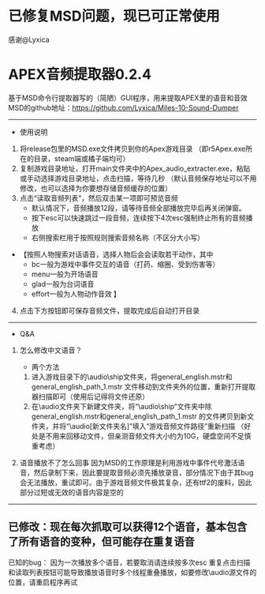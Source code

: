 
# 已修复MSD问题，现已可正常使用
感谢@Lyxica 
# APEX音频提取器0.2.4

基于MSD命令行提取器写的（简陋）GUI程序，用来提取APEX里的语音和音效
MSD的github地址：https://github.com/Lyxica/Miles-10-Sound-Dumper

-----------------------------
* 使用说明
1. 将release包里的MSD.exe文件拷贝到你的Apex游戏目录
（即r5Apex.exe所在的目录，steam端或橘子端均可）
2. 复制游戏目录地址，打开main文件夹中的Apex_audio_extracter.exe，粘贴或手动选择游戏目录地址，点击扫描，等待几秒
（默认音频保存地址可以不用修改，也可以选择为你要想存储音频缓存的位置）
3. 点击“读取音频列表”，然后双击某一项即可预览音频
   - 默认情况下，音频播放12段，请等待音频全部播放完毕后再关闭弹窗。
   - 按下esc可以快速跳过一段音频，连续按下4次esc强制终止所有的音频播放 
   - 右侧搜索栏用于按照规则搜索音频名称（不区分大小写）
* 【按照人物搜索对话语音，选择人物后会会读取若干动作，其中
	- bc一般为游戏中事件交互的语音（打药、缩圈、受到伤害等）
	- menu一般为开场语音
	- glad一般为台词语音
	- effort一般为人物动作音效
】
4. 点击下方按钮即可保存音频文件，提取完成后自动打开目录
-----------------------------
* Q&A
1. 怎么修改中文语音？
    * 两个方法
	1. 进入游戏目录下的\audio\ship文件夹，将general_english.mstr和general_english_path_1.mstr
文件移动到文件夹外的位置，重新打开提取器扫描即可（使用后记得将文件还原）
	2. 在\audio文件夹下新建文件夹，将“\audio\ship”文件夹中除general_english.mstr和general_english_path_1.mstr
的文件拷贝到新文件夹，并将“\audio\[新文件夹名]”填入“游戏音频文件路径”重新扫描
（好处是不用来回移动文件，但亲测音频文件大小约为10G，硬盘空间不足慎重考虑）

2. 语音播放不了怎么回事
    因为MSD的工作原理是利用游戏中事件代号激活语音，然后录制下来，因此要提取音频必须先播放录音，部分情况下由于其bug会无法播放，重试即可。由于游戏音频文件极其复杂，还有ttf2的废料，因此部分过短或无效的语音内容是空的

-------------------------------------
已修改：现在每次抓取可以获得12个语音，基本包含了所有语音的变种，但可能存在重复语音
-------------------------------------
已知的bug：
因为一次播放多个语音，若要取消请连续按多次esc
重复点击扫描和读取列表按钮可能导致播放语音时多个线程重叠播放，如要修改\audio源文件的位置，请重启程序再试


